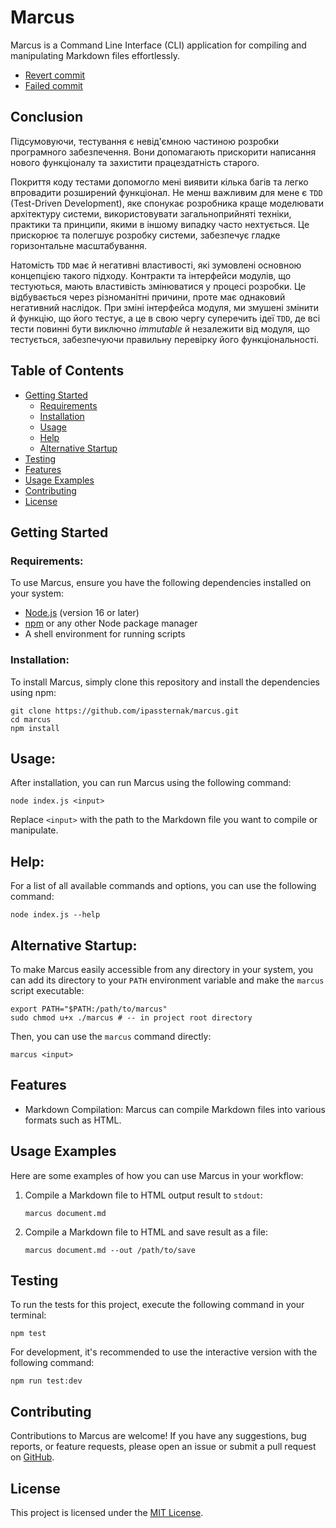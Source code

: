 # Marcus

Marcus is a Command Line Interface (CLI) application for compiling and manipulating Markdown files effortlessly.

- [Revert commit](https://github.com/ipassternak/marcus/commit/e11c4fe8039b4ec07641d65f0d07108240203f1b)
- [Failed commit](https://github.com/ipassternak/marcus/commit/33c9ff908fd7e06ad0ab37e1892d06b7ddc7a9b2)

## Conclusion

Підсумовуючи, тестування є невід'ємною частиною розробки програмного забезпечення. Вони допомагають прискорити написання нового функціоналу та захистити працездатність старого.

Покриття коду тестами допомогло мені виявити кілька багів та легко впровадити розширений функціонал. Не менш важливим для мене є `TDD` (Test-Driven Development), яке спонукає розробника краще моделювати архітектуру системи, використовувати загальноприйняті техніки, практики та принципи, якими в іншому випадку часто нехтується. Це прискорює та полегшує розробку системи, забезпечує гладке горизонтальне масштабування.

Натомість `TDD` має й негативні властивості, які зумовлені основною концепцією такого підходу. Контракти та інтерфейси модулів, що тестуються, мають властивість змінюватися у процесі розробки. Це відбувається через різноманітні причини, проте має однаковий негативний наслідок. При зміні інтерфейса модуля, ми змушені змінити й функцію, що його тестує, а це в свою чергу суперечить ідеї `TDD`, де всі тести повинні бути виключно _immutable_ й незалежити від модуля, що тестується, забезпечуючи правильну перевірку його функціональності.

## Table of Contents

- [Getting Started](#getting-started)
  - [Requirements](#requirements)
  - [Installation](#installation)
  - [Usage](#usage)
  - [Help](#help)
  - [Alternative Startup](#alternative-startup)
- [Testing](#testing)
- [Features](#features)
- [Usage Examples](#usage-examples)
- [Contributing](#contributing)
- [License](#license)

## Getting Started

### Requirements:

To use Marcus, ensure you have the following dependencies installed on your system:

- [Node.js](https://nodejs.org/en) (version 16 or later)
- [npm](https://www.npmjs.com/) or any other Node package manager
- A shell environment for running scripts

### Installation:

To install Marcus, simply clone this repository and install the dependencies using npm:

```shell
git clone https://github.com/ipassternak/marcus.git
cd marcus
npm install
```

## Usage:

After installation, you can run Marcus using the following command:

```shell
node index.js <input>
```

Replace `<input>` with the path to the Markdown file you want to compile or manipulate.

## Help:

For a list of all available commands and options, you can use the following command:

```shell
node index.js --help
```

## Alternative Startup:

To make Marcus easily accessible from any directory in your system, you can add its directory to your `PATH` environment variable and make the `marcus` script executable:

```shell
export PATH="$PATH:/path/to/marcus"
sudo chmod u+x ./marcus # -- in project root directory
```

Then, you can use the `marcus` command directly:

```shell
marcus <input>
```

## Features
- Markdown Compilation: Marcus can compile Markdown files into various formats such as HTML.

## Usage Examples

Here are some examples of how you can use Marcus in your workflow:

1. Compile a Markdown file to HTML output result to `stdout`:
    ```shell
    marcus document.md
    ```
2. Compile a Markdown file to HTML and save result as a file:
   ```shell
   marcus document.md --out /path/to/save
   ```

## Testing

To run the tests for this project, execute the following command in your terminal:

```shell
npm test
```

For development, it's recommended to use the interactive version with the following command:

```shell
npm run test:dev
```

## Contributing

Contributions to Marcus are welcome! If you have any suggestions, bug reports, or feature requests, please open an issue or submit a pull request on [GitHub](https://github.com/ipassternak/marcus).

## License

This project is licensed under the [MIT License](LICENSE).
